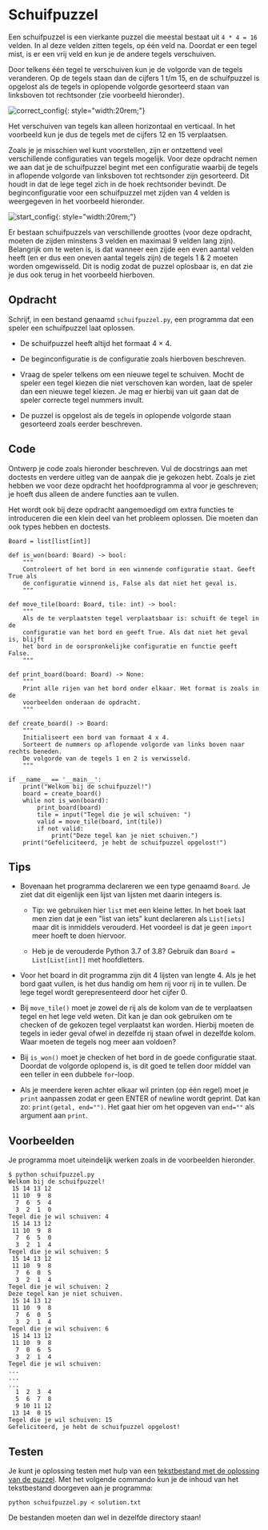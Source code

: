 # Schuifpuzzel

Een schuifpuzzel is een vierkante puzzel die meestal bestaat uit `4 * 4 = 16` velden.
In al deze velden zitten tegels, op één veld na.
Doordat er een tegel mist, is er een vrij veld en kun je de andere tegels verschuiven.

Door telkens één tegel te verschuiven kun je de volgorde van de tegels veranderen.
Op de tegels staan dan de cijfers 1 t/m 15, en de schuifpuzzel is opgelost als de
tegels in oplopende volgorde gesorteerd staan van linksboven tot rechtsonder (zie voorbeeld hieronder).

![correct_config](tiles1.png){: style="width:20rem;"}

Het verschuiven van tegels kan alleen horizontaal en verticaal. In het voorbeeld
kun je dus de tegels met de cijfers 12 en 15 verplaatsen.

Zoals je je misschien wel kunt voorstellen, zijn er ontzettend veel verschillende
configuraties van tegels mogelijk.
Voor deze opdracht nemen we aan dat je de schuifpuzzel begint met een configuratie
waarbij de tegels in aflopende volgorde van linksboven tot rechtsonder zijn gesorteerd.
Dit houdt in dat de lege tegel zich in de hoek rechtsonder bevindt.
De beginconfiguratie voor een schuifpuzzel
met zijden van 4 velden is weergegeven in het voorbeeld hieronder.

![start_config](tiles2.png){: style="width:20rem;"}

Er bestaan schuifpuzzels van verschillende groottes (voor deze opdracht,
moeten de zijden minstens 3 velden en maximaal 9 velden lang zijn). Belangrijk
om te weten is, is dat wanneer een zijde een even aantal velden heeft (en er dus
een oneven aantal tegels zijn) de tegels 1 & 2 moeten worden omgewisseld.
Dit is nodig zodat de puzzel oplosbaar is, en dat zie je dus ook terug in het voorbeeld hierboven.

## Opdracht

Schrijf, in een bestand genaamd `schuifpuzzel.py`, een programma dat een speler een schuifpuzzel laat oplossen.

* De schuifpuzzel heeft altijd het formaat 4 × 4.

* De beginconfiguratie is de configuratie zoals hierboven beschreven.

* Vraag de speler telkens om een nieuwe tegel te schuiven. Mocht de speler een tegel kiezen die niet verschoven kan worden, laat de speler dan een nieuwe tegel kiezen. Je mag er hierbij van uit gaan dat de speler correcte tegel nummers invult.

* De puzzel is opgelost als de tegels in oplopende volgorde staan gesorteerd zoals eerder beschreven.

## Code

Ontwerp je code zoals hieronder beschreven. Vul de docstrings aan met doctests en verdere uitleg van de aanpak die je gekozen hebt. Zoals je ziet hebben we voor deze opdracht het hoofdprogramma al voor je geschreven; je hoeft dus alleen de andere functies aan te vullen.

Het wordt ook bij deze opdracht aangemoedigd om extra functies te introduceren die een klein deel van het probleem oplossen. Die moeten dan ook types hebben en doctests.

    Board = list[list[int]]

    def is_won(board: Board) -> bool:
        """
        Controleert of het bord in een winnende configuratie staat. Geeft True als
        de configuratie winnend is, False als dat niet het geval is.
        """

    def move_tile(board: Board, tile: int) -> bool:
        """
        Als de te verplaatsten tegel verplaatsbaar is: schuift de tegel in de
        configuratie van het bord en geeft True. Als dat niet het geval is, blijft
        het bord in de oorspronkelijke configuratie en functie geeft False.
        """

    def print_board(board: Board) -> None:
        """
        Print alle rijen van het bord onder elkaar. Het format is zoals in de
        voorbeelden onderaan de opdracht.
        """

    def create_board() -> Board:
        """
        Initialiseert een bord van formaat 4 x 4.
        Sorteert de nummers op aflopende volgorde van links boven naar rechts beneden.
        De volgorde van de tegels 1 en 2 is verwisseld.
        """

    if __name__ == '__main__':
        print("Welkom bij de schuifpuzzel!")
        board = create_board()
        while not is_won(board):
            print_board(board)
            tile = input("Tegel die je wil schuiven: ")
            valid = move_tile(board, int(tile))
            if not valid:
                print("Deze tegel kan je niet schuiven.")
        print("Gefeliciteerd, je hebt de schuifpuzzel opgelost!")

## Tips

* Bovenaan het programma declareren we een type genaamd `Board`. Je ziet dat dit eigenlijk een lijst van lijsten met daarin integers is.

    * Tip: we gebruiken hier `list` met een kleine letter. In het boek laat men zien dat je een "list van iets" kunt declareren als `List[iets]` maar dit is inmiddels verouderd. Het voordeel is dat je geen `import` meer hoeft te doen hiervoor.
    
    * Heb je de verouderde Python 3.7 of 3.8? Gebruik dan `Board = List[List[int]]` met hoofdletters.

* Voor het board in dit programma zijn dit 4 lijsten van
  lengte 4. Als je het bord gaat vullen, is het dus handig om hem rij voor rij in te vullen. De lege tegel wordt gerepresenteerd door het cijfer 0.

* Bij `move_tile()` moet je zowel de rij als de kolom van de te verplaatsen tegel en het lege veld
  weten. Dit kan je dan ook gebruiken om te checken of de gekozen tegel verplaatst kan worden.
  Hierbij moeten de tegels in ieder geval ofwel in dezelfde rij staan ofwel in dezelfde kolom. Waar
  moeten de tegels nog meer aan voldoen?

* Bij `is_won()` moet je checken of het bord in de goede configuratie staat. Doordat de volgorde
  oplopend is, is dit goed te tellen door middel van een teller in een dubbele `for`-loop.

* Als je meerdere keren achter elkaar wil printen (op één regel) moet je `print` aanpassen zodat er geen ENTER of newline wordt geprint. Dat kan zo: `print(getal, end="")`. Het gaat hier om het opgeven van `end=""` als argument aan `print`.

## Voorbeelden

Je programma moet uiteindelijk werken zoals in de voorbeelden hieronder.

    $ python schuifpuzzel.py
    Welkom bij de schuifpuzzel!
     15 14 13 12
     11 10  9  8
      7  6  5  4
      3  2  1  0
    Tegel die je wil schuiven: 4
     15 14 13 12
     11 10  9  8
      7  6  5  0
      3  2  1  4
    Tegel die je wil schuiven: 5
     15 14 13 12
     11 10  9  8
      7  6  0  5
      3  2  1  4
    Tegel die je wil schuiven: 2
    Deze tegel kan je niet schuiven.
     15 14 13 12
     11 10  9  8
      7  6  0  5
      3  2  1  4
    Tegel die je wil schuiven: 6
     15 14 13 12
     11 10  9  8
      7  0  6  5
      3  2  1  4
    Tegel die je wil schuiven:
    ...
    ...
    ...
      1  2  3  4
      5  6  7  8
      9 10 11 12
     13 14  0 15
    Tegel die je wil schuiven: 15
    Gefeliciteerd, je hebt de schuifpuzzel opgelost!

## Testen

Je kunt je oplossing testen met hulp van een [tekstbestand met de oplossing van de puzzel](solution.txt). Met het volgende commando kun je de inhoud van het tekstbestand doorgeven aan je programma:

    python schuifpuzzel.py < solution.txt

De bestanden moeten dan wel in dezelfde directory staan!
